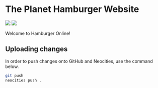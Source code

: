 # The Planet Hamburger Website

![](https://pride-badges.pony.workers.dev/static/v1?label=Trans+Rights%21&labelColor=%23555&stripeWidth=8&stripeColors=5BCEFA%2CF5A9B8%2CFFFFFF%2CF5A9B8%2C5BCEFA) ![](https://pride-badges.pony.workers.dev/static/v1?label=A+Bisexual+Original&labelColor=%23555&stripeWidth=8&stripeColors=D60270%2C9B4F96%2C0038A8)

Welcome to Hamburger Online!

## Uploading changes

In order to push changes onto GitHub and Neocities, use the command below.
```sh
git push
neocities push .
```
    
